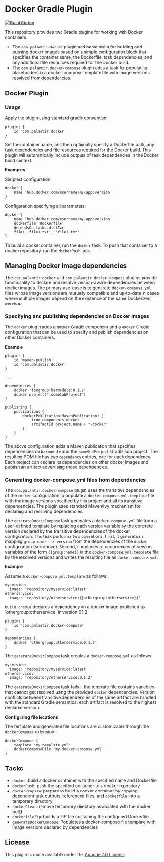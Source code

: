 Docker Gradle Plugin
====================
[![Build Status](https://circleci.com/gh/palantir/gradle-docker.svg?style=svg)](https://circleci.com/gh/palantir/gradle-docker)

This repository provides two Gradle plugins for working with Docker containers:
- The `com.palantir.docker` plugin add basic tasks for building and pushing
docker images based on a simple configuration block that specifies the container
name, the Dockerfile, task dependencies, and any additional file resources
required for the Docker build.
- The `com.palantir.docker-compose` plugin adds a task for populating
placeholders in a docker-compose template file with image versions resolved from
dependencies.

Docker Plugin
-------------

### Usage
Apply the plugin using standard gradle convention:

    plugins {
        id 'com.palantir.docker'
    }

Set the container name, and then optionally specify a Dockerfile path, any task
dependencies and file resources required for the Docker build. This plugin will
automatically include outputs of task dependencies in the Docker build context.

**Examples**

Simplest configuration:

    docker {
        name 'hub.docker.com/username/my-app:version'
    }

Configuration specifying all parameters:

    docker {
        name 'hub.docker.com/username/my-app:version'
        dockerfile 'Dockerfile'
        dependsOn tasks.distTar
        files 'file1.txt', 'file2.txt'
    }

To build a docker container, run the `docker` task. To push that container to a
docker repository, run the `dockerPush` task.


Managing Docker image dependencies
----------------------------------

The `com.palantir.docker` and `com.palantir.docker-compose` plugins provide
functionality to declare and resolve version-aware dependencies between docker
images. The primary use-case is to generate `docker-compose.yml` files whose
image versions are mutually compatible and up-to-date in cases where multiple
images depend on the existence of the same Dockerized service.

### Specifying and publishing dependencies on Docker images

The `docker` plugin adds a `docker` Gradle component and a `docker` Gradle
configuration that can be used to specify and publish dependencies on other
Docker containers.

**Example**

    plugins {
        id 'maven-publish'
        id 'com.palantir.docker'
    }

    ...

    dependencies {
        docker 'foogroup:barmodule:0.1.2'
        docker project(":someSubProject")
    }

    publishing {
        publications {
            dockerPublication(MavenPublication) {
                from components.docker
                artifactId project.name + "-docker"
            }
        }
    }

The above configuration adds a Maven publication that specifies dependencies on
`barmodule` and the `someSubProject` Gradle sub project. The resulting POM file
has two `dependency` entries, one for each dependency. Each project can declare
its dependencies on other docker images and publish an artifact advertising
those dependencies.

### Generating docker-compose.yml files from dependencies

The `com.palantir.docker-compose` plugin uses the transitive dependencies of the
`docker` configuration to populate a `docker-compose.yml.template` file with the
image versions specified by this project and all its transitive dependencies.
The plugin uses standard Maven/Ivy machanism for declaring and resolving
dependencies.

The `generateDockerCompose` task generates a `docker-compose.yml` file from a
user-defined template by replacing each version variable by the concrete version
declared by the transitive dependencies of the docker configuration.  The task
performs two operations: First, it generates a mapping `group:name --> version`
from the dependencies of the `docker` configuration (see above). Second, it
replaces all occurrences of version variables of the form `{{group:name}}` in
the `docker-compose.yml.template` file by the resolved versions and writes the
resulting file as `docker-compose.yml`.

**Example**

Assume a `docker-compose.yml.template` as follows:

    myservice:
      image: 'repository/myservice:latest'
    otherservice:
      image: 'repository/otherservice:{{othergroup:otherservice}}'

`build.gradle` declares a dependency on a docker image published as
'othergroup:otherservice' in version 0.1.2:

    plugins {
        id 'com.palantir.docker-compose'
    }

    dependencies {
        docker 'othergroup:otherservice:0.1.2'
    }

The `generateDockerCompose` task creates a `docker-compose.yml` as follows:

    myservice:
      image: 'repository/myservice:latest'
    otherservice:
      image: 'repository/otherservice:0.1.2'

The `generateDockerCompose` task fails if the template file contains variables
that cannot get resolved using the provided `docker` dependencies. Version
conflicts between transitive dependencies of the same artifact are handled with
the standard Gradle semantics: each artifact is resolved to the highest declared
version.

**Configuring file locations**

The template and generated file locations are customizable through the
`dockerCompose` extension:

    dockerCompose {
        template 'my-template.yml'
        dockerComposeFile 'my-docker-compose.yml'
    }

Tasks
-----

 * `docker`: build a docker container with the specified name and Dockerfile
 * `dockerPush`: push the specified container to a docker repository
 * `dockerPrepare`: prepare to build a docker container by copying
   dependent task outputs, referenced files, and `dockerfile` into a temporary
   directory
 * `dockerClean`: remove temporary directory associated with the docker build
 * `dockerfileZip`: builds a ZIP file containing the configured Dockerfile
 * `generateDockerCompose`: Populates a docker-compose file template with image
   versions declared by dependencies





License
-------
This plugin is made available under the [Apache 2.0 License](http://www.apache.org/licenses/LICENSE-2.0).
